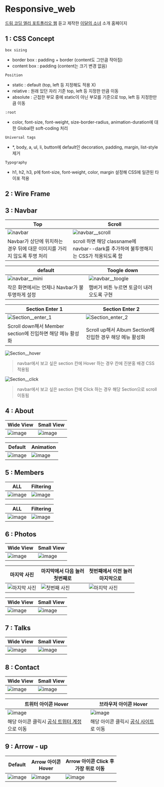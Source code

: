 # Responsive_web

[드림 코딩 엘리 포트폴리오 웹](https://academy.dream-coding.com/courses/portfolio) 듣고 제작한 [이달의 소녀](https://namu.wiki/w/%EC%9D%B4%EB%8B%AC%EC%9D%98%20%EC%86%8C%EB%85%80) 소개 홈페이지

## 1 : CSS Concept

`box sizing`

- border box : padding + border (content도 그만큼 작아짐)
- content box : padding (content는 크기 변경 없음)

`Position`

- static : default (top, left 등 지정해도 적용 X)
- relative : 원래 있던 자리 기준 top, left 등 지정한 만큼 이동
- absolute : 근접한 부모 중에 static이 아닌 부모를 기준으로 top, left 등 지정한만큼 이동

`:root`
- color, font-size, font-weight, size-border-radius, animation-duration에 대한 Global한 soft-coding 처리

`Universal tags`
- *, body, a, ul, li, button에 default인 decoration, padding, margin, list-style 제거

`Typography`
- h1, h2, h3, p에 font-size, font-weight, color, margin 설정해 CSS에 일관된 타이포 적용

## 2 : Wire Frame


## 3 : Navbar

|Top|Scroll|
|------|---|
|![navbar](https://user-images.githubusercontent.com/67853616/131960748-fc0e8a90-b0a4-446b-ae0e-ff1055887fa8.png)|![navbar__scroll](https://user-images.githubusercontent.com/67853616/131961065-3a48ff24-e847-4037-9a00-d7ede4016933.png)|
|Navbar가 상단에 위치하는 경우 뒤에 대문 이미지를 가리지 않도록 투명 처리|scroll 하면 해당 classname에 navbar--dark를 추가하여 불투명해지는 CSS가 적용되도록 함|


|default|Toogle down|
|------|---|
|![navbar__mini](https://user-images.githubusercontent.com/67853616/131961468-1c7c3f97-bf6d-42d3-a7c9-19366afd0afc.png)|![navbar__toogle](https://user-images.githubusercontent.com/67853616/131962058-bb21d37a-38df-4cc3-88d6-e65e2df9deae.png)|
|작은 화면에서는 언제나 Navbar가 불투명하게 설정|햄버거 버튼 누르면 토글이 내려오도록 구현|


|Section Enter 1 |Section Enter 2|
|------|---|
|![Section__enter_1](https://user-images.githubusercontent.com/67853616/131962378-9bda65b4-365c-47c2-8cc5-7cb051ab4365.png)|![Section_enter_2](https://user-images.githubusercontent.com/67853616/131963024-643581e9-93f6-4552-bc3c-3a221639b4ae.png)|
|Scroll down해서 Member section에 진입하면 해당 메뉴 활성화|Scroll up해서 Album Section에 진입한 경우 해당 메뉴 활성화|




![Section__hover](https://user-images.githubusercontent.com/67853616/131962720-14ce2687-382a-4bef-9fd1-3aa1a49fee53.png)
> navbar에서 보고 싶은 section 칸에 Hover 하는 경우 칸에 진분홍 배경 CSS 적용됨



![Section__click](https://user-images.githubusercontent.com/67853616/131964038-cba67a6f-1acd-4d87-97b9-d89f30980535.png)
> navbar에서 보고 싶은 section 칸에 Click 하는 경우 해당 Section으로 scroll 이동됨

## 4 : About

|Wide View |Small View|
|------|---|
|![image](https://user-images.githubusercontent.com/67853616/131964323-c88c4f87-610f-4fc3-b97b-43167b7a8926.png)|![image](https://user-images.githubusercontent.com/67853616/131964370-7a628c8d-72f2-4a89-8fed-088949632549.png)|


|Default|Animation|
|------|---|
|![image](https://user-images.githubusercontent.com/67853616/131964753-8aed86b6-77e6-48b1-bd5d-f4fe15b2515d.png)|![image](https://user-images.githubusercontent.com/67853616/131964814-c408841c-6295-451a-a23c-53526be70895.png)|


## 5 : Members
|ALL|Filtering|
|--|--|
|![image](https://user-images.githubusercontent.com/67853616/131965027-73a97cb7-fdc4-4128-8c73-45f9c3b7d423.png)|![image](https://user-images.githubusercontent.com/67853616/131965257-9a3caa68-34d1-4216-af6e-fa9448934a28.png)|

|ALL|Filtering|
|--|--|
|![image](https://user-images.githubusercontent.com/67853616/131965027-73a97cb7-fdc4-4128-8c73-45f9c3b7d423.png)|![image](https://user-images.githubusercontent.com/67853616/131965440-098d2258-d388-448b-a0c3-e4224d466811.png)|


## 6 : Photos
|Wide View |Small View|
|--|--|
|![image](https://user-images.githubusercontent.com/67853616/131965667-78815a39-7900-43ba-ab01-2b38e055c61a.png)|![image](https://user-images.githubusercontent.com/67853616/131965799-68ff0858-e0cc-4abe-b390-e260e45f3c44.png)|

|마지막 사진|마지막에서 다음 눌러<br> 첫번째로|첫번째에서 이전 눌러<br> 마지막으로|
|--|--|--|
|![마지막 사진](https://user-images.githubusercontent.com/67853616/131965843-29ce0d53-fbf8-4849-9c0a-f78e5f14e11d.png)|![첫번째 사진](https://user-images.githubusercontent.com/67853616/131965931-2298a95c-609d-4143-98b2-7fe9b12866f0.png)|![마지막 사진](https://user-images.githubusercontent.com/67853616/131965843-29ce0d53-fbf8-4849-9c0a-f78e5f14e11d.png)


|Wide View |Small View|
|------|---|
|![image](https://user-images.githubusercontent.com/67853616/131966489-419a21ba-f1e9-4d71-8592-f821b80345cf.png)|![image](https://user-images.githubusercontent.com/67853616/131966639-f756a68b-a22a-4e80-b5ca-9961e3f92ed5.png)|

## 7 : Talks
|Wide View |Small View|
|------|---|
|![image](https://user-images.githubusercontent.com/67853616/131966858-4222686d-9bef-4460-9dd9-9ec2758ba867.png)|![image](https://user-images.githubusercontent.com/67853616/131966815-dd92516c-1e45-488c-905a-76b0796ef81c.png)|

## 8 : Contact
|Wide View |Small View|
|------|---|
|![image](https://user-images.githubusercontent.com/67853616/131967044-b76ff970-8d78-491a-bd50-1cdab003c5d0.png)|![image](https://user-images.githubusercontent.com/67853616/131967105-608e0c76-6e72-4746-9be6-2ff24b3519d3.png)|

|트위터 아이콘 Hover|브라우저 아이콘 Hover|
|------|---|
|![image](https://user-images.githubusercontent.com/67853616/131967290-e2732209-38fd-4809-8a8d-6a7fdd0df18f.png)|![image](https://user-images.githubusercontent.com/67853616/131967339-46460a59-7d7b-42b5-b0e7-b3b08c80b412.png)|
|해당 아이콘 클릭시 [공식 트위터 계정](https://twitter.com/loonatheworld)으로 이동|해당 아이콘 클릭시 [공식 사이트](http://www.loonatheworld.com/)로 이동|
## 9 : Arrow - up
|Default|Arrow 아이콘<br> Hover|Arrow 아이콘 Click 후<br> 가장 위로 이동
|------|---|--|
|![image](https://user-images.githubusercontent.com/67853616/131967611-27a3d7b3-3a14-4faf-a097-3038ce3bdaa1.png)|![image](https://user-images.githubusercontent.com/67853616/131967563-e39bdbbb-8363-43f6-b47a-09e4df5a3a8d.png)|![image](https://user-images.githubusercontent.com/67853616/131967640-4a0dca92-b3cc-4f50-8159-2b13a215978b.png)|


